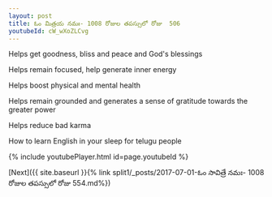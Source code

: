```yaml
---
layout: post
title: ఓం మిత్రయ నమః- 1008 రోజుల తపస్సులో రోజు  506
youtubeId: cW_wXoZLCvg
---
```

 
 
Helps get goodness, bliss and peace and God's blessings
 
Helps remain focused, help generate inner energy 
 
Helps boost physical and mental health 
 
Helps remain grounded and generates a sense of gratitude towards the greater power 
 
Helps reduce bad karma
 
How to learn English in your sleep for telugu people
 
 
 
 


{% include youtubePlayer.html id=page.youtubeId %}
 
[Next]({{ site.baseurl }}{% link split1/_posts/2017-07-01-ఓం సావిత్రే నమః- 1008 రోజుల తపస్సులో రోజు  554.md%})
 
